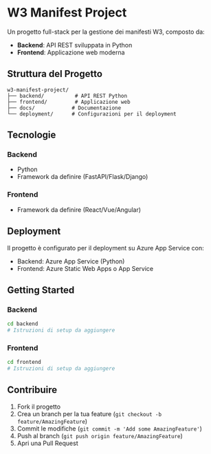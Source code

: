 # W3 Manifest Project

Un progetto full-stack per la gestione dei manifesti W3, composto da:

- **Backend**: API REST sviluppata in Python
- **Frontend**: Applicazione web moderna

## Struttura del Progetto

```
w3-manifest-project/
├── backend/          # API REST Python
├── frontend/         # Applicazione web
├── docs/            # Documentazione
└── deployment/      # Configurazioni per il deployment
```

## Tecnologie

### Backend
- Python
- Framework da definire (FastAPI/Flask/Django)

### Frontend
- Framework da definire (React/Vue/Angular)

## Deployment

Il progetto è configurato per il deployment su Azure App Service con:
- Backend: Azure App Service (Python)
- Frontend: Azure Static Web Apps o App Service

## Getting Started

### Backend
```bash
cd backend
# Istruzioni di setup da aggiungere
```

### Frontend
```bash
cd frontend
# Istruzioni di setup da aggiungere
```

## Contribuire

1. Fork il progetto
2. Crea un branch per la tua feature (`git checkout -b feature/AmazingFeature`)
3. Commit le modifiche (`git commit -m 'Add some AmazingFeature'`)
4. Push al branch (`git push origin feature/AmazingFeature`)
5. Apri una Pull Request
